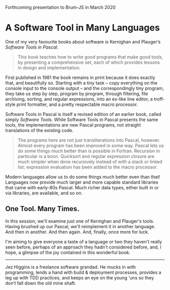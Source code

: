 Forthcoming presentation to Brum-JS in March 2020

# A Software Tool in Many Languages

One of my very favourite books about software is Kernighan and Plauger’s *Software Tools in Pascal*. 

> This book teaches how to write good programs that make good tools, by presenting a comprehensive set, each of which provides lessons in design and implementation.

First published in 1981 the book remains in print because it does exactly that, and beautifully so. Starting with a tiny task – copy everything on the console input to the console output – and the correspondingly tiny program, they take us step by step, program by program, through filtering, file archiving, sorting, and regular expressions, into an ex-like line editor, a troff-style print formatter, and a pretty respectable macro processor. 

Software Tools in Pascal is itself a revised edition of an earlier book, called simply *Software Tools*. While Software Tools in Pascal presents the same tools, the implementations are new Pascal programs, not straight translations of the existing code.

> The programs here are not just transliterations into Pascal, however. Almost every program has been improved in some way. Pascal lets us do some things much better than is possible in Fortran. Recursion in particular is a boon. Quicksort and regular expression closure are much simpler when done recursively instead of with a stack or linked list; expression evaluation has been added to the macro processor.

Modern languages allow us to do some things much better even than that! Languages now provide much larger and more capable standard libraries that came with early-80s Pascal. Much richer data types, either built in or via libraries, are available, and so on.

## One Tool. Many Times.

In this session, we'll examine just one of Kernighan and Plauger's tools. Having brushed up our Pascal, we'll reimplement it in another language. And then in another. And then again. And, finally, once more for luck.

I'm aiming to give everyone a taste of a language or two they haven't really seen before, perhaps of an approach they hadn't considered before, and, I hope, a glimpse of the joy contained in this wonderful book. 

----

Jez Higgins is a freelance software grandad. He mucks in with programming, lends a hand with build & deployment processes, provides a leg up with TDD practices, and keeps an eye on the young 'uns so they don’t fall down the old mine shaft.
 
